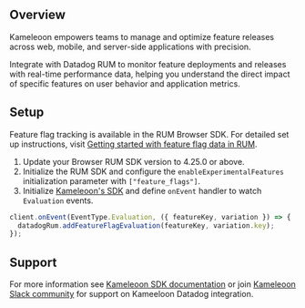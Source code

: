 ## Overview

Kameleoon empowers teams to manage and optimize feature releases across web, mobile, and server-side applications with precision.

Integrate with Datadog RUM to monitor feature deployments and releases with real-time performance data, helping you understand the direct impact of specific features on user behavior and application metrics.

## Setup

Feature flag tracking is available in the RUM Browser SDK. For detailed set up instructions, visit [Getting started with feature flag data in RUM][1].

1. Update your Browser RUM SDK version to 4.25.0 or above.
2. Initialize the RUM SDK and configure the `enableExperimentalFeatures` initialization parameter with `["feature_flags"]`.
3. Initialize [Kameleoon's SDK][2] and define `onEvent` handler to watch `Evaluation` events.

```javascript
client.onEvent(EventType.Evaluation, ({ featureKey, variation }) => {
  datadogRum.addFeatureFlagEvaluation(featureKey, variation.key);
});
```

## Support

For more information see [Kameleoon SDK documentation][2] or join [Kameleoon Slack community][3] for support on Kameeloon Datadog integration.

[1]: https://docs.datadoghq.com/real_user_monitoring/guide/setup-feature-flag-data-collection/
[2]: https://developers.kameleoon.com/feature-management-and-experimentation/web-sdks/js-sdk/
[3]: https://join.slack.com/t/kameleooncommunity/shared_invite/zt-1s6m8s09e-~yA1EUgn5pLWW_mrgf8TrQ
